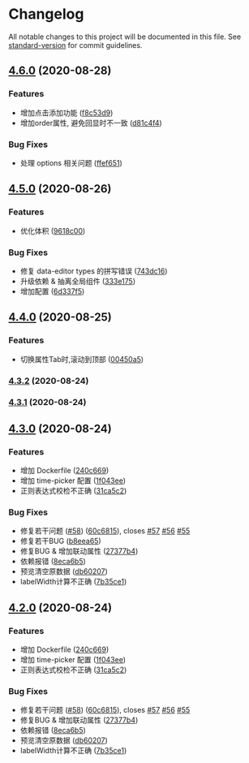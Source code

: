 # Changelog

All notable changes to this project will be documented in this file. See [standard-version](https://github.com/conventional-changelog/standard-version) for commit guidelines.

## [4.6.0](https://github.com/dream2023/vue-ele-form-generator/compare/v4.5.0...v4.6.0) (2020-08-28)


### Features

* 增加点击添加功能 ([f8c53d9](https://github.com/dream2023/vue-ele-form-generator/commit/f8c53d9396e22dea7611cf3d13398bcbc4fac897))
* 增加order属性, 避免回显时不一致 ([d81c4f4](https://github.com/dream2023/vue-ele-form-generator/commit/d81c4f43050112bfd47f458b8fb160993a94b4b2))


### Bug Fixes

* 处理 options 相关问题 ([ffef651](https://github.com/dream2023/vue-ele-form-generator/commit/ffef651e571037b501ce801be9c47598037e1801))

## [4.5.0](https://github.com/dream2023/vue-ele-form-generator/compare/v4.4.0...v4.5.0) (2020-08-26)


### Features

* 优化体积 ([9618c00](https://github.com/dream2023/vue-ele-form-generator/commit/9618c0017eb5bfe7a0526d07a0ae7b5c4660960e))


### Bug Fixes

* 修复 data-editor types 的拼写错误 ([743dc16](https://github.com/dream2023/vue-ele-form-generator/commit/743dc16c45786104d7e5ac52c0771ae75e320bc3))
* 升级依赖 & 抽离全局组件 ([333e175](https://github.com/dream2023/vue-ele-form-generator/commit/333e175908ddf1c5339aca15dabc615d224cf247))
* 增加配置 ([6d337f5](https://github.com/dream2023/vue-ele-form-generator/commit/6d337f5494dc8281a59678aec01248e2785081e1))

## [4.4.0](https://github.com/dream2023/vue-ele-form-generator/compare/v4.3.2...v4.4.0) (2020-08-25)


### Features

* 切换属性Tab时,滚动到顶部 ([00450a5](https://github.com/dream2023/vue-ele-form-generator/commit/00450a59302134e0d3fa258434d501c1153ee8e3))

### [4.3.2](https://github.com/dream2023/vue-ele-form-generator/compare/v4.3.1...v4.3.2) (2020-08-24)

### [4.3.1](https://github.com/dream2023/vue-ele-form-generator/compare/v4.3.0...v4.3.1) (2020-08-24)

## [4.3.0](https://github.com/dream2023/vue-ele-form-generator/compare/v3.1.0...v4.3.0) (2020-08-24)


### Features

* 增加 Dockerfile ([240c669](https://github.com/dream2023/vue-ele-form-generator/commit/240c66998418bd0068e8c78e1b0b945245a4e37c))
* 增加 time-picker 配置 ([1f043ee](https://github.com/dream2023/vue-ele-form-generator/commit/1f043eec6d86709cedcbed33132abd4e08239051))
* 正则表达式校检不正确 ([31ca5c2](https://github.com/dream2023/vue-ele-form-generator/commit/31ca5c282d57692a5c89b90cef0a46d4666b9d2d))


### Bug Fixes

* 修复若干问题 ([#58](https://github.com/dream2023/vue-ele-form-generator/issues/58)) ([60c6815](https://github.com/dream2023/vue-ele-form-generator/commit/60c681569d842ff0027e0db75df9688441b2d7aa)), closes [#57](https://github.com/dream2023/vue-ele-form-generator/issues/57) [#56](https://github.com/dream2023/vue-ele-form-generator/issues/56) [#55](https://github.com/dream2023/vue-ele-form-generator/issues/55)
* 修复若干BUG ([b8eea65](https://github.com/dream2023/vue-ele-form-generator/commit/b8eea650a0f4b6a6335b392fe2d314d61f814e2b))
* 修复BUG & 增加联动属性 ([27377b4](https://github.com/dream2023/vue-ele-form-generator/commit/27377b47a483c4c4d83fe12ea15fcf153d09858e))
* 依赖报错 ([8eca6b5](https://github.com/dream2023/vue-ele-form-generator/commit/8eca6b50fad64d99ed61e312ba72ce3268e9382d))
* 预览清空原数据 ([db60207](https://github.com/dream2023/vue-ele-form-generator/commit/db602073f5fc93c67b6d31b13a39aa48888c76e9))
* labelWidth计算不正确 ([7b35ce1](https://github.com/dream2023/vue-ele-form-generator/commit/7b35ce1e67a2b908d2d3a4b4d3dc3a436e69a97e))

## [4.2.0](https://github.com/dream2023/vue-ele-form-generator/compare/v3.1.0...v4.2.0) (2020-08-24)


### Features

* 增加 Dockerfile ([240c669](https://github.com/dream2023/vue-ele-form-generator/commit/240c66998418bd0068e8c78e1b0b945245a4e37c))
* 增加 time-picker 配置 ([1f043ee](https://github.com/dream2023/vue-ele-form-generator/commit/1f043eec6d86709cedcbed33132abd4e08239051))
* 正则表达式校检不正确 ([31ca5c2](https://github.com/dream2023/vue-ele-form-generator/commit/31ca5c282d57692a5c89b90cef0a46d4666b9d2d))


### Bug Fixes

* 修复若干问题 ([#58](https://github.com/dream2023/vue-ele-form-generator/issues/58)) ([60c6815](https://github.com/dream2023/vue-ele-form-generator/commit/60c681569d842ff0027e0db75df9688441b2d7aa)), closes [#57](https://github.com/dream2023/vue-ele-form-generator/issues/57) [#56](https://github.com/dream2023/vue-ele-form-generator/issues/56) [#55](https://github.com/dream2023/vue-ele-form-generator/issues/55)
* 修复BUG & 增加联动属性 ([27377b4](https://github.com/dream2023/vue-ele-form-generator/commit/27377b47a483c4c4d83fe12ea15fcf153d09858e))
* 依赖报错 ([8eca6b5](https://github.com/dream2023/vue-ele-form-generator/commit/8eca6b50fad64d99ed61e312ba72ce3268e9382d))
* 预览清空原数据 ([db60207](https://github.com/dream2023/vue-ele-form-generator/commit/db602073f5fc93c67b6d31b13a39aa48888c76e9))
* labelWidth计算不正确 ([7b35ce1](https://github.com/dream2023/vue-ele-form-generator/commit/7b35ce1e67a2b908d2d3a4b4d3dc3a436e69a97e))
